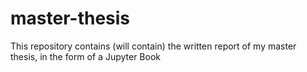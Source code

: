 # master-thesis
This repository contains (will contain) the written report of my master thesis, in the form of a Jupyter Book
